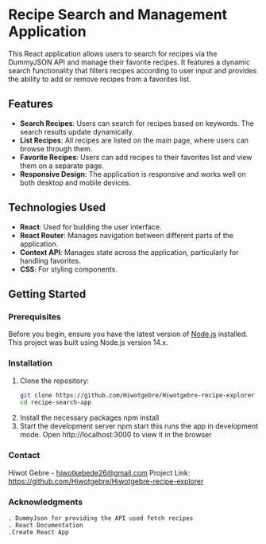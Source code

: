 # Recipe Search and Management Application

This React application allows users to search for recipes via the DummyJSON API and manage their favorite recipes. It features a dynamic search functionality that filters recipes according to user input and provides the ability to add or remove recipes from a favorites list.

## Features

- **Search Recipes**: Users can search for recipes based on keywords. The search results update dynamically.
- **List Recipes**: All recipes are listed on the main page, where users can browse through them.
- **Favorite Recipes**: Users can add recipes to their favorites list and view them on a separate page.
- **Responsive Design**: The application is responsive and works well on both desktop and mobile devices.

## Technologies Used

- **React**: Used for building the user interface.
- **React Router**: Manages navigation between different parts of the application.
- **Context API**: Manages state across the application, particularly for handling favorites.
- **CSS**: For styling components.

## Getting Started

### Prerequisites

Before you begin, ensure you have the latest version of [Node.js](https://nodejs.org/) installed. This project was built using Node.js version 14.x.

### Installation

1. Clone the repository:
   ```bash
   git clone https://github.com/Hiwotgebre/Hiwotgebre-recipe-explorer
   cd recipe-search-app
2. Install the necessary packages
    npm install
3. Start the development server
    npm start    this runs the app in development mode. Open http://localhost:3000 to view it in the browser

### Contact
Hiwot Gebre - hiwotkebede26@gmail.com
Project Link: https://github.com/Hiwotgebre/Hiwotgebre-recipe-explorer

### Acknowledgments
    . DummyJson for providing the API used fetch recipes
    . React Documentation
    .Create React App
    